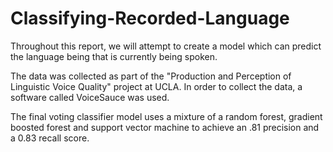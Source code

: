 # Classifying-Recorded-Language

Throughout this report, we will attempt to create a model which can predict the language being that is currently being spoken.

The data was collected as part of the "Production and Perception of Linguistic Voice Quality" project at UCLA. In order to collect the data, a software called VoiceSauce was used.

The final voting classifier model uses a mixture of a random forest, gradient boosted forest and support vector machine to achieve an .81 precision and a 0.83 recall score. 
